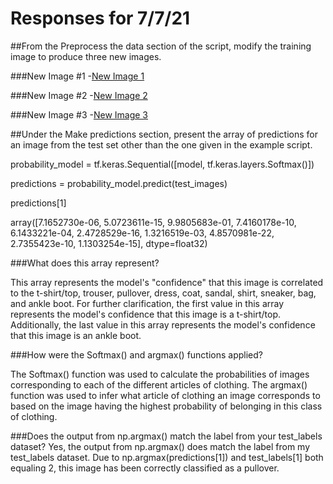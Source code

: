 # Responses for 7/7/21

##From the Preprocess the data section of the script, modify the training image to produce three new images.

###New Image #1
-[New Image 1](NewImage1.md)

###New Image #2
-[New Image 2](NewImage2.md)

###New Image #3
-[New Image 3]()

##Under the Make predictions section, present the array of predictions for an image from the test set other than the one given in the example script.

probability_model = tf.keras.Sequential([model, tf.keras.layers.Softmax()])

predictions = probability_model.predict(test_images)

predictions[1]

array([7.1652730e-06, 5.0723611e-15, 9.9805683e-01, 7.4160178e-10,
6.1433221e-04, 2.4728529e-16, 1.3216519e-03, 4.8570981e-22,
2.7355423e-10, 1.1303254e-15], dtype=float32)

###What does this array represent?

This array represents the model's "confidence" that this image is correlated to 
the t-shirt/top, trouser, pullover, dress, coat, sandal, shirt, sneaker, bag, and ankle boot.
For further clarification, the first value in this array represents the model's confidence that this image is a t-shirt/top.
Additionally, the last value in this array represents the model's confidence that this image is an ankle boot.

###How were the Softmax() and argmax() functions applied?

The Softmax() function was used to calculate the probabilities of images corresponding to each of the different articles of clothing.
The argmax() function was used to infer what article of clothing an image corresponds to based on the image having the highest probability of belonging in this class of clothing.

###Does the output from np.argmax() match the label from your test_labels dataset?
Yes, the output from np.argmax() does match the label from my test_labels dataset.
Due to np.argmax(predictions[1]) and test_labels[1] both equaling 2, this image has been correctly classified as a pullover.


